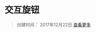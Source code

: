 交互旋钮
==========

> 创建时间： 2017年12月22日 [查看更多](https://github.com/storybooks/storybook/tree/master/addons/knobs "addon-knobs")
